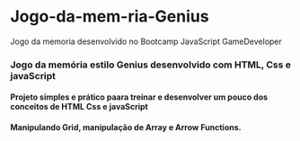 # Jogo-da-mem-ria-Genius
Jogo da memoria desenvolvido no Bootcamp  JavaScript GameDeveloper

### Jogo da memória estilo Genius desenvolvido com HTML, Css e javaScript

#### Projeto simples e prático paara treinar e desenvolver um pouco dos conceitos de HTML Css e javaScript
#### Manipulando Grid, manipulação de Array e Arrow Functions.
